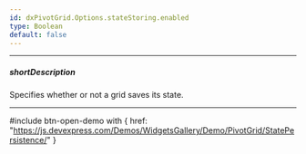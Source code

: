 ```yaml
---
id: dxPivotGrid.Options.stateStoring.enabled
type: Boolean
default: false
---
```

---
##### shortDescription
Specifies whether or not a grid saves its state.

---
#include btn-open-demo with {
    href: "https://js.devexpress.com/Demos/WidgetsGallery/Demo/PivotGrid/StatePersistence/"
}
